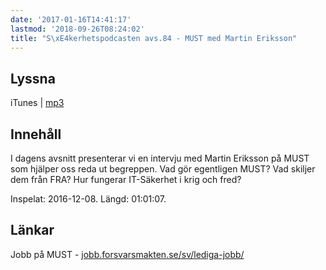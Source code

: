```yaml
---
date: '2017-01-16T14:41:17'
lastmod: '2018-09-26T08:24:02'
title: "S\xE4kerhetspodcasten avs.84 - MUST med Martin Eriksson"
---
```

## Lyssna

iTunes \| [mp3](http://traffic.libsyn.com/sakerhetspodcasten/2016-12-08_Intervju_Martin_Eriksson_MUST_mixdown_01.mp3)


## Innehåll

I dagens avsnitt presenterar vi en intervju med Martin Eriksson på MUST som hjälper
oss reda ut begreppen. Vad gör egentligen MUST? Vad skiljer dem från FRA? Hur fungerar
IT-Säkerhet i krig och fred?

Inspelat: 2016-12-08. Längd: 01:01:07.

## Länkar

Jobb på MUST - [jobb.forsvarsmakten.se/sv/lediga-jobb/](http://jobb.forsvarsmakten.se/sv/lediga-jobb/)

